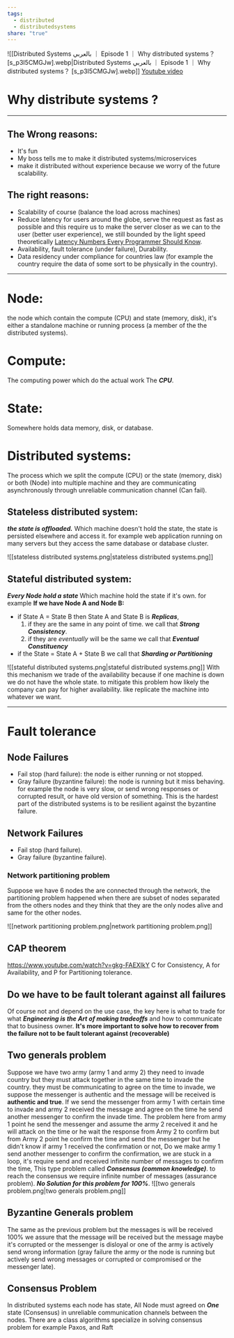 ```yaml
---
tags:
  - distributed
  - distributedsystems
share: "true"
---
```

![[Distributed Systems بالعربي ｜ Episode 1 ｜ Why distributed systems？ [s_p3I5CMGJw].webp|Distributed Systems بالعربي ｜ Episode 1 ｜ Why distributed systems？ [s_p3I5CMGJw].webp]]
[Youtube video](https://www.youtube.com/watch?v=s_p3I5CMGJw)
# Why distribute systems ?
---
## The Wrong reasons:

- It's fun
- My boss tells me to make it distributed systems/microservices
- make it distributed without experience because we worry of the future scalability.

## The right reasons:

- Scalability of course (balance the load across machines)
- Reduce latency for users around the globe, serve the request as fast as possible and this require us to make the server closer as we can to the user (better user experience), we still bounded by the light speed theoretically [Latency Numbers Every Programmer Should Know](https://gist.github.com/jboner/2841832).
- Availability, fault tolerance (under failure), Durability.
- Data residency under compliance for countries law (for example the country require the data of some sort to be physically in the country).

---
# Node: 
the node which contain the compute (CPU) and state (memory, disk), it's either a standalone machine or running process (a member of the the distributed systems).
# Compute:
The computing power which do the actual work The ***CPU***.
# State:
Somewhere holds data memory, disk, or database.
# Distributed systems:
The process which we split the compute (CPU) or the state (memory, disk) or both (Node) into multiple machine and they are communicating asynchronously through unreliable communication channel (Can fail).

## Stateless distributed system:
***the state is offloaded.***
Which machine doesn't hold the state, the state is persisted elsewhere and access it. for example web application running on many servers but they access the same database or database cluster. 

![[stateless distributed systems.png|stateless distributed systems.png]]

## Stateful distributed system:
***Every Node hold a state***
Which machine hold the state if it's own. for example 
**If we have Node A and Node B:**
-  if State A = State B then State A and State B is ***Replicas***, 
	1. if they are the same in any point of time. we call that ***Strong Consistency***. 
	2. if they are *eventually* will be the same we call that ***Eventual Constituency***
- if the State = State A + State B we call that ***Sharding or Partitioning***

![[stateful distributed systems.png|stateful distributed systems.png]]
With this mechanism we trade of the availability because if one machine is down we do not have the whole state. to mitigate this problem how likely the company can pay for higher availability. like replicate the machine into whatever we want.

---
# Fault tolerance

## Node Failures
- Fail stop (hard failure): the node is either running or not stopped.
- Gray failure (byzantine failure): the node is running but it miss behaving. for example the node is very slow, or send wrong responses or corrupted result, or have old version of something. This is the hardest part of the distributed systems is to be resilient against the byzantine failure.

## Network Failures
- Fail stop (hard failure).
- Gray failure (byzantine failure).
### Network partitioning problem
Suppose we have 6 nodes the are connected through the network, the partitioning problem happened when there are subset of nodes separated from the others nodes and they think that they are the only nodes alive and same for the other nodes.

![[network partitioning problem.png|network partitioning problem.png]]

## CAP theorem
https://www.youtube.com/watch?v=gkg-FAEXIkY
C for Consistency, A for Availability, and P for Partitioning tolerance. 

## Do we have to be fault tolerant against all failures
Of course not and depend on the use case, the key here is what to trade for what ***Engineering is the Art of making tradeoffs*** and how to communicate that to business owner.
**It's more important to solve how to recover from the failure not to be fault tolerant against (recoverable)**

## Two generals problem
Suppose we have two army (army 1 and army 2) they need to invade country but they must attack together in the same time to invade the country.
they must be communicating to agree on the time to invade, we suppose the messenger is authentic and the message will be received is **authentic and true**.
If we send the messenger from army 1 with certain time to invade and army 2 received the message and agree on the time he send another messenger to confirm the invade time.
The problem here from army 1 point he send the messenger and assume the army 2 received it and he will attack on the time or he wait the response from Army 2 to confirm but from Army 2 point he confirm the time and send the messenger but he didn't know if army 1 received the confirmation or not, Do we make army 1 send another messenger to confirm the confirmation, we are stuck in a loop, it's require send and received infinite number of messages to confirm the time, This type problem called ***Consensus (common knowledge)***. to reach the consensus we require infinite number of messages (assurance problem). ***No Solution for this problem for 100%***.
![[two generals problem.png|two generals problem.png]]
## Byzantine Generals problem
The same as the previous problem but the messages is will be received 100% we assure that the message will be received but the message maybe it's corrupted or the messenger is disloyal or one of the army is actively send wrong information (gray failure the army or the node is running but actively send wrong messages or corrupted or compromised or the messenger late).

## Consensus Problem
In distributed systems each node has state, All Node must agreed on ***One*** state (Consensus) in unreliable communication channels between the nodes.
There are a class algorithms specialize in solving consensus problem for example Paxos, and Raft